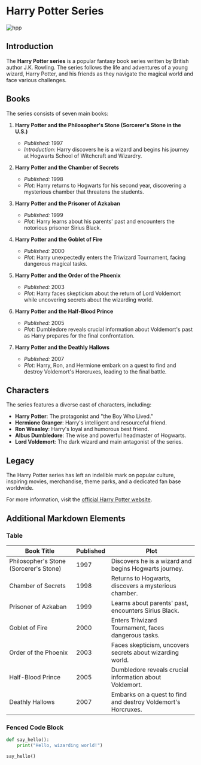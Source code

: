 # Harry Potter Series

![hpp](https://github.com/EllaHrldr/app-dev/assets/151847047/386f0738-968c-4681-a0d7-511c0971ccb2)


## Introduction
The **Harry Potter series** is a popular fantasy book series written by British author J.K. Rowling. The series follows the life and adventures of a young wizard, Harry Potter, and his friends as they navigate the magical world and face various challenges.

## Books
The series consists of seven main books:

1. **Harry Potter and the Philosopher's Stone (Sorcerer's Stone in the U.S.)**
   - *Published:* 1997
   - *Introduction:* Harry discovers he is a wizard and begins his journey at Hogwarts School of Witchcraft and Wizardry.

2. **Harry Potter and the Chamber of Secrets**
   - *Published:* 1998
   - *Plot:* Harry returns to Hogwarts for his second year, discovering a mysterious chamber that threatens the students.

3. **Harry Potter and the Prisoner of Azkaban**
   - *Published:* 1999
   - *Plot:* Harry learns about his parents' past and encounters the notorious prisoner Sirius Black.

4. **Harry Potter and the Goblet of Fire**
   - *Published:* 2000
   - *Plot:* Harry unexpectedly enters the Triwizard Tournament, facing dangerous magical tasks.

5. **Harry Potter and the Order of the Phoenix**
   - *Published:* 2003
   - *Plot:* Harry faces skepticism about the return of Lord Voldemort while uncovering secrets about the wizarding world.

6. **Harry Potter and the Half-Blood Prince**
   - *Published:* 2005
   - *Plot:* Dumbledore reveals crucial information about Voldemort's past as Harry prepares for the final confrontation.

7. **Harry Potter and the Deathly Hallows**
   - *Published:* 2007
   - *Plot:* Harry, Ron, and Hermione embark on a quest to find and destroy Voldemort's Horcruxes, leading to the final battle.

## Characters
The series features a diverse cast of characters, including:

- **Harry Potter**: The protagonist and "the Boy Who Lived."
- **Hermione Granger**: Harry's intelligent and resourceful friend.
- **Ron Weasley**: Harry's loyal and humorous best friend.
- **Albus Dumbledore**: The wise and powerful headmaster of Hogwarts.
- **Lord Voldemort**: The dark wizard and main antagonist of the series.

## Legacy
The Harry Potter series has left an indelible mark on popular culture, inspiring movies, merchandise, theme parks, and a dedicated fan base worldwide.

For more information, visit the [official Harry Potter website](https://www.wizardingworld.com/).

## Additional Markdown Elements

### Table
| Book Title                                | Published | Plot                                                   |
| ------------------------------------------|-----------|--------------------------------------------------------|
| Philosopher's Stone (Sorcerer's Stone)     | 1997      | Discovers he is a wizard and begins Hogwarts journey.  |
| Chamber of Secrets                         | 1998      | Returns to Hogwarts, discovers a mysterious chamber.  |
| Prisoner of Azkaban                       | 1999      | Learns about parents' past, encounters Sirius Black.   |
| Goblet of Fire                             | 2000      | Enters Triwizard Tournament, faces dangerous tasks.    |
| Order of the Phoenix                       | 2003      | Faces skepticism, uncovers secrets about wizarding world. |
| Half-Blood Prince                          | 2005      | Dumbledore reveals crucial information about Voldemort. |
| Deathly Hallows                            | 2007      | Embarks on a quest to find and destroy Voldemort's Horcruxes. |

### Fenced Code Block
```python
def say_hello():
    print("Hello, wizarding world!")

say_hello()

